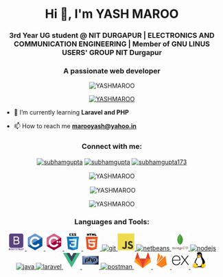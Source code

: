 <div>
<h1 align="center">Hi 👋, I'm YASH MAROO</h1>
<h3 align="center">3rd Year UG student @ NIT DURGAPUR | ELECTRONICS AND COMMUNICATION ENGINEERING | Member of GNU LINUS USERS' GROUP NIT Durgapur</h3>
<h3 align="center">A passionate web developer</h3>

<p align="center"> <img src="https://komarev.com/ghpvc/?username=YASHMAROO&label=Profile%20views&color=0e75b6&style=flat" alt="YASHMAROO" /> </p>

<p align="center"> <a href="https://github.com/ryo-ma/github-profile-trophy"><img src="https://github-profile-trophy.vercel.app/?username=YASHMAROO" alt="YASHMAROO" /></a> </p>

- 🌱 I’m currently learning **Laravel and PHP** 

- 📫 How to reach me **marooyash@yahoo.in**

<h3 align="center">Connect with me:</h3>
<p align="center">
<a href="https://www.linkedin.com/in/yash-m-840830133/" target="blank"><img align="center" src="https://raw.githubusercontent.com/rahuldkjain/github-profile-readme-generator/master/src/images/icons/Social/linked-in-alt.svg" alt="subhamgupta" height="30" width="40" /></a>
<a href="https://www.facebook.com/yash.maroo/" target="blank"><img align="center" src="https://raw.githubusercontent.com/rahuldkjain/github-profile-readme-generator/master/src/images/icons/Social/facebook.svg" alt="subhamgupta" height="30" width="40" /></a>
<a href="https://www.instagram.com/marooyash/" target="blank"><img align="center" src="https://raw.githubusercontent.com/rahuldkjain/github-profile-readme-generator/master/src/images/icons/Social/instagram.svg" alt="subhamgupta173" height="30" width="40" /></a>
</p>

<p align="center"><img align="center" src="https://github-readme-stats.vercel.app/api/top-langs?username=YASHMAROO&show_icons=true&locale=en&layout=compact" alt="YASHMAROO" /></p>

<p align="center">&nbsp;<img align="center" src="https://github-readme-stats.vercel.app/api?username=YASHMAROO&show_icons=true&locale=en" alt="YASHMAROO" /></p>

<p align="center"><img align="center" src="https://github-readme-streak-stats.herokuapp.com/?user=YASHMAROO&" alt="YASHMAROO" /></p>

<h3 align="center">Languages and Tools:</h3>
<p align="center"> 
<a href="https://getbootstrap.com" target="_blank"> 
    <img src="https://raw.githubusercontent.com/devicons/devicon/master/icons/bootstrap/bootstrap-plain-wordmark.svg" alt="bootstrap" width="40" height="40"/> 
</a> 
<a href="https://www.cprogramming.com/" target="_blank"> 
    <img src="https://raw.githubusercontent.com/devicons/devicon/master/icons/c/c-original.svg" alt="c" width="40" height="40"/> 
</a> 
<a href="https://www.w3schools.com/cpp/" target="_blank"> 
    <img src="https://raw.githubusercontent.com/devicons/devicon/master/icons/cplusplus/cplusplus-original.svg" alt="cplusplus" width="40" height="40"/> 
</a>
<a href="https://www.w3schools.com/css/" target="_blank"> 
    <img src="https://raw.githubusercontent.com/devicons/devicon/master/icons/css3/css3-original-wordmark.svg" alt="css3" width="40" height="40"/> 
</a> 
<a href="https://www.w3.org/html/" target="_blank"> 
    <img src="https://raw.githubusercontent.com/devicons/devicon/master/icons/html5/html5-original-wordmark.svg" alt="html5" width="40" height="40"/> 
</a> 
<a href="https://git-scm.com/" target="_blank"> 
    <img src="https://www.vectorlogo.zone/logos/git-scm/git-scm-icon.svg" alt="git" width="40" height="40"/> 
</a> 
<a href="https://developer.mozilla.org/en-US/docs/Web/JavaScript" target="_blank"> 
    <img src="https://raw.githubusercontent.com/devicons/devicon/master/icons/javascript/javascript-original.svg" alt="javascript" width="40" height="40"/> 
</a> 
<a href="https://netbeans.apache.org/" target="_blank"> 
    <img src="https://github.com/get-icon/geticon/blob/master/icons/netbeans.svg" alt="netbeans" width="40" height="40"/> 
</a>
<a href="https://www.mongodb.com/" target="_blank"> 
    <img src="https://raw.githubusercontent.com/devicons/devicon/master/icons/mongodb/mongodb-original-wordmark.svg" alt="mongodb" width="40" height="40"/> 
</a> 
<a href="https://nodejs.org/en/" target="_blank"> 
    <img src="https://github.com/get-icon/geticon/blob/master/icons/nodejs-icon.svg" alt="nodejs" width="40" height="40"/> 
</a> 
<a href="https://www.java.com/en/" target="_blank"> 
    <img src="https://github.com/get-icon/geticon/blob/master/icons/java.svg" alt="java" width="40" height="40"/> 
</a> 
<a href="https://laravel.com/" target="_blank"> 
    <img src="https://github.com/get-icon/geticon/blob/master/icons/laravel.svg" alt="laravel" width="40" height="40"/> 
</a> 
<a href="https://vuejs.org/v2/guide/" target="_blank"> 
    <img src="https://github.com/devicons/devicon/blob/master/icons/vuejs/vuejs-original.svg" alt="vuejs" width="40" height="40"/> 
</a>
<a href="https://www.php.net/" target="_blank"> 
    <img src="https://github.com/devicons/devicon/blob/master/icons/php/php-original.svg" alt="php" width="40" height="40"/> 
</a>
<a href="https://postman.com" target="_blank"> 
    <img src="https://www.vectorlogo.zone/logos/getpostman/getpostman-icon.svg" alt="postman" width="40" height="40"/> 
</a>
<a href="https://gitlab.com/" target="_blank"> 
    <img src="https://github.com/devicons/devicon/blob/master/icons/gitlab/gitlab-original.svg" alt="gitlab" width="40" height="40"/> 
</a>
<a href="https://firebase.google.com/" target="_blank"> 
    <img src="https://github.com/devicons/devicon/blob/master/icons/firebase/firebase-plain.svg" alt="firebase" width="40" height="40"/> 
</a>
<a href="https://expressjs.com/" target="_blank"> 
    <img src="https://github.com/devicons/devicon/blob/master/icons/express/express-original.svg" alt="express" width="40" height="40"/> 
</a>
<a href="https://www.linux.org/" target="_blank"> 
    <img src="https://raw.githubusercontent.com/devicons/devicon/master/icons/linux/linux-original.svg" alt="linux" width="40" height="40"/> 
</a>

</p>
</div>